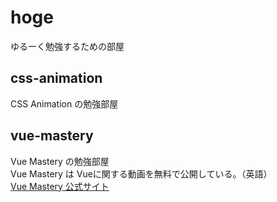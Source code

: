 # hoge
ゆるーく勉強するための部屋

## css-animation
CSS Animation の勉強部屋  

## vue-mastery
Vue Mastery の勉強部屋  
Vue Mastery は Vueに関する動画を無料で公開している。（英語）  
[Vue Mastery 公式サイト](https://www.vuemastery.com/)
